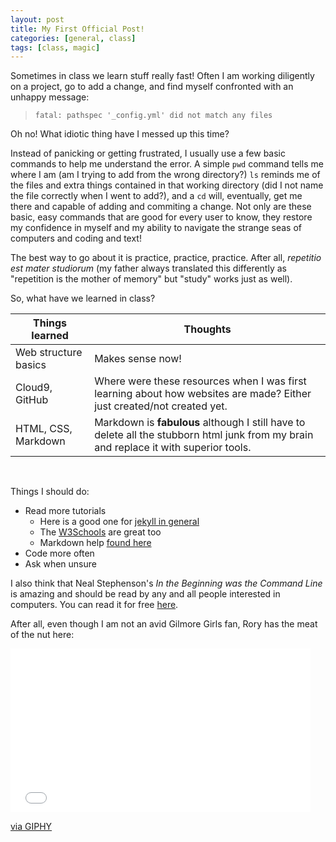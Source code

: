 ```yaml
---
layout: post
title: My First Official Post!
categories: [general, class]
tags: [class, magic]
---
```


Sometimes in class we learn stuff really fast! Often I am working diligently on a project, go to add a change, and find myself confronted with an unhappy message:

> `fatal: pathspec '_config.yml' did not match any files`

Oh no! What idiotic thing have I messed up this time? 

Instead of panicking or getting frustrated, I usually use a few basic commands to help me understand the error.
A simple `pwd` command tells me where I am (am I trying to add from the wrong directory?) `ls` reminds me of the files and extra things contained in that working directory (did I not name the file correctly when I went to add?), and a `cd` will, eventually, get me there and capable of adding and commiting a change.
Not only are these basic, easy commands that are good for every user to know, they restore my confidence in myself and my ability to navigate the strange seas of computers and coding and text!

The best way to go about it is practice, practice, practice. After all, *repetitio est mater studiorum* (my father always translated this differently as "repetition is the mother of memory" but "study" works just as well).

So, what have we learned in class? 

Things learned | Thoughts
---------------------- | -------------------------
Web structure basics | Makes sense now!
Cloud9, GitHub | Where were these resources when I was first learning about how websites are made? Either just created/not created yet.
HTML, CSS, Markdown | Markdown is **fabulous** although I still have to delete all the stubborn html junk from my brain and replace it with superior tools.

<br> 

Things I should do:
* Read more tutorials
    * Here is a good one for [jekyll in general](http://jekyllrb.com/) 
    * The [W3Schools](http://www.w3schools.com/) are great too
    * Markdown help [found here](http://dillinger.io/)
* Code more often
* Ask when unsure

I also think that Neal Stephenson's _In the Beginning was the Command Line_ is amazing and should be read by any and all people interested in computers. You can read it for free [here](http://www.cryptonomicon.com/beginning.html).

After all, even though I am not an avid Gilmore Girls fan, Rory has the meat of the nut here:

<iframe src="//giphy.com/embed/26BRJbetNC9kKdD4Q?html5=true" width="480" height="262" frameBorder="0" class="giphy-embed" allowFullScreen></iframe><p><a href="https://giphy.com/gifs/rory-gilmore-know-it-all-i-like-knowing-things-26BRJbetNC9kKdD4Q">via GIPHY</a></p>
